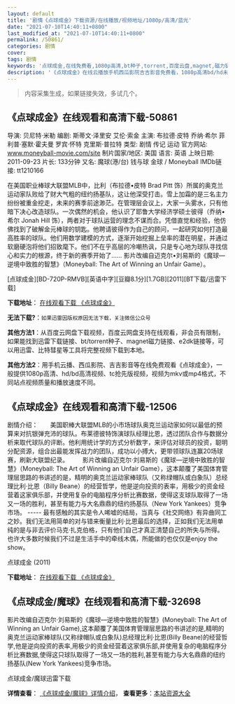 ```yaml
---
layout: default
title: '剧情《点球成金》下载资源/在线播放/视频地址/1080p/高清/蓝光'
date: "2021-07-10T14:40:11+0800"
last_modified_at: "2021-07-10T14:40:11+0800"
permalink: /50861/
categories: 剧情
cover:
tags: 剧情
keywords: '点球成金,在线免费看,1080p高清,bt种子,torrent,百度云盘,magnet,磁力链,迅雷下载资源'
description: '《点球成金》在线云播放手机西瓜影院吉吉影音免费看，1080p高清bd/hd未删减完整版和tc抢先枪版，mkv/mp4格式，附带bt/torrent种子、magnet/磁力链、百度云盘、网盘资源迅雷下载链接'
---
```


>内容采集生成，如果链接失效，多试几个。


## 《点球成金》在线观看和高清下载-50861

导演: 贝尼特·米勒 编剧: 斯蒂文·泽里安 艾伦·索金 主演: 布拉德·皮特 乔纳·希尔 菲利普·塞默·霍夫曼 罗宾·怀特 克里斯·普拉特 类型: 剧情 传记 运动 官方网站: www.moneyball-movie.com/site 制片国家/地区: 美国 语言: 英语 上映日期: 2011-09-23 片长: 133分钟 又名: 魔球(港/台) 钱与球 金球 / Moneyball IMDb链接: tt1210166

在美国职业棒球大联盟MLB中，比利（布拉德•皮特 Brad Pitt 饰）所属的奥克兰运动家队败给了财大气粗的纽约扬基队，这让他深受打击。雪上加霜的是三名主力纷纷被重金挖走，未来的赛季前途渺茫。在管理层会议上，大家一头雾水，只有他暗下决心改造球队。一次偶然的机会，他认识了耶鲁大学经济学硕士彼得（乔纳•希尔 Jonah Hill 饰），两者对于球队运营的理念不谋而合。凭借直觉和经验，他仿佛找到了破解金元棒球的钥匙。他聘请彼得作为自己的顾问，一起研究如何打造最高胜率的球队。他们用数学建模的方式，逐渐开始挖掘上垒率的潜在明星，并通过软磨硬泡将他们招致麾下。他们不在乎高层的冷嘲热讽，只是专心地为球队寻找信心和实力的根源，终于新的赛季开始了…… 影片改编自迈克尔•刘易斯的《魔球—逆境中致胜的智慧》（Moneyball: The Art of Winning an Unfair Game）。


[点球成金][BD-720P-RMVB][英语中字][豆瓣8.1分][1.7GB][2011][BT下载/迅雷下载]

**下载地址**： [在线观看下载 《点球成金》](https://www.btdx8.com/torrent/moneyball_2011.html) 


**无法下载?**：`如果迅雷因版权原因无法下载，关注微信公众号 `

**其他方法1**：从百度云网盘下载视频，百度云网盘支持在线观看，非会员有限制，如果能找到迅雷下载链接、bt/torrent种子、magnet磁力链接、e2dk链接等，可以用迅雷、比特彗星等工具将完整视频下载到本地。

**其他方法2**：用手机云播、西瓜影院、吉吉影音等在线免费观看《点球成金》，一般提供1080p高清、hd/bd高清视频、tc抢先版视频，视频为mkv或mp4格式，不同站点视频质量和播放速度不同。


## 《点球成金》在线观看和高清下载-12506

剧情介绍：　　美国职棒大联盟MLB的小市场球队奥克兰运动家如何以最低的预算来对抗银弹充沛的球队。布莱德彼特饰演球队经理比恩，透过团队合作与数据分析来取代球队的评断。他利用统计学的方式分析数字，来评估对球员的投资，聪明分配资源，组合出最能发挥战力的团队，成功以小搏大，更带领球队连赢20场球赛，刷新大联盟纪录。 　　影片改编自迈克尔·刘易斯的《魔球—逆境中致胜的智慧》（Moneyball: The Art of Winning an Unfair Game），这本颠覆了美国体育管理层思路的书讲述的是，精明的奥克兰运动家棒球队（又称绿帽队或白象队）总经理比利·比恩（Billy Beane）的经营哲学，他是逆向投资的表率，用极少的资金经营着这家俱乐部，并使用复杂的电脑程序分析比赛数据，使得这支球队取得了一场又一场的胜利，甚至有能力与大名鼎鼎的纽约扬基队（New York Yankees）竞争市场。 ----- 最有感触的其实是令人唏嘘的结局，当真与《社交网络》有异曲同工之妙。我们无法用简单的对与错来衡量比利·比恩最后的选择，正如我们无法用单纯的是与非去评价马克·扎克伯格，只有他们自己才真正清楚自己的所失与所得。也许大多数时候我们不过是生活手中的牵线木偶，所能做的也仅仅是enjoy the show。


点球成金 (2011)

**下载地址**： [在线观看下载 《点球成金》](https://www.btbtdy.me/btdy/dy6855.html) 


## 《点球成金/魔球》在线观看和高清下载-32698

影片改编自迈克尔·刘易斯的《魔球&mdash;逆境中致胜的智慧》(Moneyball: The Art of Winning an Unfair Game),这本颠覆了美国体育管理层思路的书讲述的是,精明的奥克兰运动家棒球队(又称绿帽队或白象队)总经理比利&middot;比恩(Billy Beane)的经营哲学,他是逆向投资的表率,用极少的资金经营着这家俱乐部,并使用复杂的电脑程序分析比赛数据,使得这只球队取得了一场又一场的胜利,甚至有能力与大名鼎鼎的纽约扬基队(New York Yankees)竞争市场。


点球成金/魔球迅雷下载

**详情查看**： [《点球成金/魔球》详情介绍](/movie/32698/)， **查看更多**：[本站资源大全](/movie/t/all/)

